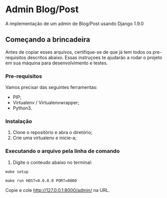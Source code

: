 # Admin Blog/Post

A implementação de um admin de Blog/Post usando Django 1.9.0


## Começando a brincadeira
 
Antes de copiar esses arquivos, certifique-se de que já tem todos os pre-requisitos descritos abaixo.
Essas instruçoes te ajudarão a rodar o projeto em sua máquina para desenvolvimento e testes.

### Pre-requisitos

Vamos precisar das seguintes ferramentas:
- PIP;
- Virtualenv / Virtualenvwrapper;
- Python3.


### Instalação

1. Clone o repositório e abra o diretório;
2. Crie uma virtualenv e inicie-a;

### Executando o arquivo pela linha de comando

1. Digite o conteudo abaixo no terminal:

```
make setup
```

```
make run HOST=0.0.0.0 PORT=8000
```

Copie e cole http://127.0.0.1:8000/admin/ na URL.

